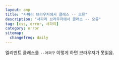 ```yaml
---
layout: amp
title: "사파리 브라우저에서 클래스 -- 오류"
description: "사파리 브라우저에서 클래스 -- 오류"
tag: [css, error, 사파리]
category: error
sitemap:
  changefreq: daily
---
```

엘리멘트 클래스를 `--어쩌구` 이렇게 하면 브라우저가 못읽음.
